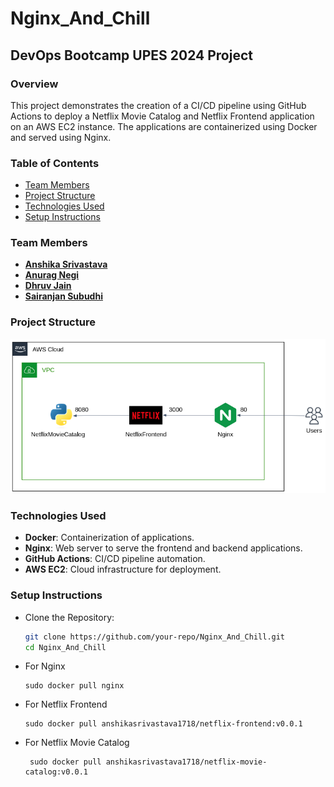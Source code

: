 # Nginx_And_Chill

## DevOps Bootcamp UPES 2024 Project

### Overview

This project demonstrates the creation of a CI/CD pipeline using GitHub Actions to deploy a Netflix Movie Catalog and Netflix Frontend application on an AWS EC2 instance. The applications are containerized using Docker and served using Nginx.

### Table of Contents

- [Team Members](#team-members)
- [Project Structure](#project-structure)
- [Technologies Used](#technologies-used)
- [Setup Instructions](#setup-instructions)

### Team Members

- [**Anshika Srivastava**](https://github.com/anshikasrivastava17)
- [**Anurag Negi**](https://github.com/Anurag-Negi28)
- [**Dhruv Jain**](https://github.com/Dhruv-Jain31)
- [**Sairanjan Subudhi**](https://github.com/Sairanjan-Subudhi)

### Project Structure

![Project Structure](docs/final-arc.png)

### Technologies Used

- **Docker**: Containerization of applications.
- **Nginx**: Web server to serve the frontend and backend applications.
- **GitHub Actions**: CI/CD pipeline automation.
- **AWS EC2**: Cloud infrastructure for deployment.

### Setup Instructions

- Clone the Repository:

  ```sh
  git clone https://github.com/your-repo/Nginx_And_Chill.git
  cd Nginx_And_Chill

  ```

- For Nginx

  ```
  sudo docker pull nginx
  ```

- For Netflix Frontend

  ```
  sudo docker pull anshikasrivastava1718/netflix-frontend:v0.0.1
  ```

- For Netflix Movie Catalog

  ```
   sudo docker pull anshikasrivastava1718/netflix-movie-catalog:v0.0.1
  ```
